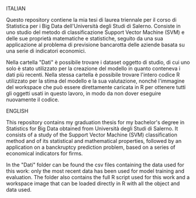ITALIAN

Questo repository contiene la mia tesi di laurea triennale per il corso di Statistica per i Big Data dell'Università degli Studi di Salerno. Consiste in uno studio del metodo di classificazione Support Vector Machine (SVM) e delle sue proprietà matematiche e statistiche, seguito da una sua applicazione al problema di previsione bancarotta delle aziende basata su una serie di indicatori economici.

Nella cartella "Dati" è possibile trovare i dataset oggetto di studio, di cui uno solo è stato utilizzato per la creazione del modello in quanto conteneva i dati più recenti. Nella stessa cartella è possibile trovare l'intero codice R utilizzato per la stima del modello e la sua valutazione, nonché l'immagine del workspace che può essere direttamente caricata in R per ottenere tutti gli oggetti usati in questo lavoro, in modo da non dover eseguire nuovamente il codice.


ENGLISH

This repository contains my graduation thesis for my bachelor's degree in Statistics for Big Data obtained from Università degli Studi di Salerno. It consists of a study of the Support Vector Machine (SVM) classification method and of its statistical and mathematical properties, followed by an application on a banckruptcy prediction problem, based on a series of economical indicators for firms.

In the "Dati" folder can be found the csv files containing the data used for this work: only the most recent data has been used for model training and evaluation. The folder also contains the full R script used for this work and a workspace image that can be loaded directly in R with all the object and data used.
